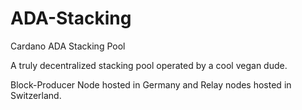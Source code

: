 # ADA-Stacking
Cardano ADA Stacking Pool

A truly decentralized stacking pool operated by a cool vegan dude.

Block-Producer Node hosted in Germany and Relay nodes hosted in Switzerland.
